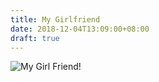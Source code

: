 ```yaml
---
title: My Girlfriend
date: 2018-12-04T13:09:00+08:00
draft: true
---
```



![My Girl Friend!](https://drive.kaiyai.com/NAS/Girlfriend.jpg)

